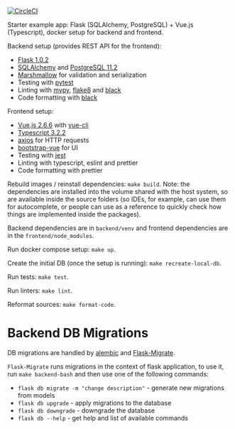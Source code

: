 [![CircleCI](https://circleci.com/gh/serebrov/flask-vue-starter.svg?style=svg)](https://circleci.com/gh/serebrov/flask-vue-starter)

Starter example app: Flask (SQLAlchemy, PostgreSQL) + Vue.js (Typescript), docker setup for backend and frontend.

Backend setup (provides REST API for the frontend):

- [Flask 1.0.2](http://flask.pocoo.org/)
- [SQLAlchemy](https://www.sqlalchemy.org/) and [PostgreSQL 11.2](https://www.postgresql.org/)
- [Marshmallow](https://marshmallow.readthedocs.io/en/3.0/) for validation and serialization
- Testing with [pytest](https://docs.pytest.org/en/latest/)
- Linting with [mypy](http://mypy-lang.org/), [flake8](http://flake8.pycqa.org/en/latest/) and [black](https://github.com/ambv/black)
- Code formatting with [black](https://github.com/ambv/black)

Frontend setup:

- [Vue.js 2.6.6](https://vuejs.org/) with [vue-cli](https://cli.vuejs.org/)
- [Typescript 3.2.2](https://www.typescriptlang.org/)
- [axios](https://github.com/axios/axios) for HTTP requests
- [bootstrap-vue](https://bootstrap-vue.js.org/) for UI
- Testing with [jest](https://jestjs.io/)
- Linting with typescript, eslint and prettier
- Code formatting with prettier

Rebuild images / reinstall dependencies: `make build`.
Note: the dependencies are installed into the volume shared with the host system, so are available inside the source folders (so IDEs, for example, can use them for autocomplete, or people can use as a reference to quickly check how things are implemented inside the packages).

Backend dependencies are in `backend/venv` and frontend dependencies are in the `frontend/node_modules`.

Run docker compose setup: `make up`.

Create the initial DB (once the setup is running): ```make recreate-local-db```.

Run tests: `make test`.

Run linters: `make lint`.

Reformat sources: `make format-code`.

# Backend DB Migrations

DB migrations are handled by [alembic](https://alembic.sqlalchemy.org/en/latest/autogenerate.html) and [Flask-Migrate](https://flask-migrate.readthedocs.io/en/latest/).

`Flask-Migrate` runs migrations in the context of flask application, to use it, run `make backend-bash` and then use one of the following commands:

- `flask db migrate -m "change description"` - generate new migrations from models
- `flask db upgrade` - apply migrations to the database
- `flask db downgrade` - downgrade the database
- `flask db --help` - get help and list of available commands

